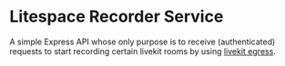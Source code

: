 # Litespace Recorder Service

A simple Express API whose only purpose is to receive (authenticated) requests to start recording certain livekit rooms by using [livekit egress](https://docs.livekit.io/home/egress/composite-recording/).
